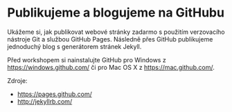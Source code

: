 # Publikujeme a blogujeme na GitHubu

Ukážeme si, jak publikovat webové stránky zadarmo s použitím verzovacího nástroje Git a službou GitHub Pages. Následně přes GitHub publikujeme jednoduchý blog s generátorem stránek Jekyll.

Před workshopem si nainstalujte GitHub pro Windows z https://windows.github.com/ či pro Mac OS X z https://mac.github.com/.

Zdroje:
- https://pages.github.com/
- http://jekyllrb.com/
